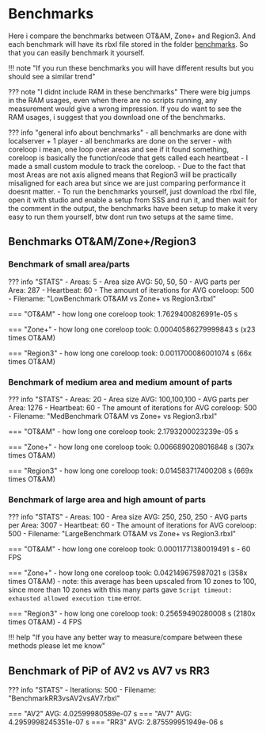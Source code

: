 # Benchmarks
Here i compare the benchmarks between OT&AM, Zone+ and Region3. And each benchmark will have its rbxl file stored in the folder [benchmarks](https://github.com/VerdommeMan/OT-AM/tree/master/Benchmarks). So that you can easily benchmark it yourself.

!!! note "If you run these benchmarks you will have different results but you should see a similar trend"

??? note "I didnt include RAM in these benchmarks"
    There were big jumps in the RAM usages, even when there are no scripts running, any measurement would give a wrong impression.
    If you do want to see the RAM usages, i suggest that you download one of the benchmarks.

??? info "general info about benchmarks"
    - all benchmarks are done with localserver + 1 player
    - all benchmarks are done on the server
    - with coreloop i mean, one loop over areas and see if it found something, coreloop is basically the function/code that gets called each heartbeat
    - I made a small custom module to track the coreloop.
    - Due to the fact that most Areas are not axis aligned means that Region3 will be practically misaligned for each area but since we are just comparing performance it doesnt matter.
    - To run the benchmarks yourself, just download the rbxl file, open it with studio and enable a setup from SSS and run it, and then wait for the comment in the output, the benchmarks have been setup to make it very easy to run them yourself, btw dont run two setups at the same time.

## Benchmarks OT&AM/Zone+/Region3

### Benchmark of small area/parts

??? info "STATS"
    - Areas: 5
    - Area size AVG: 50, 50, 50
    - AVG parts per Area: 287
    - Heartbeat: 60
    - The amount of iterations for AVG coreloop: 500 
    - Filename: "LowBenchmark OT&AM vs Zone+ vs Region3.rbxl"

=== "OT&AM"
    - how long one coreloop took: 1.7629400826991e-05 s

=== "Zone+"
    - how long one coreloop took: 0.00040586279999843 s (x23 times OT&AM)

=== "Region3"
    - how long one coreloop took: 0.0011700086001074 s  (66x times OT&AM)


### Benchmark of medium area and medium amount of parts

??? info "STATS"
    - Areas: 20
    - Area size AVG: 100,100,100
    - AVG parts per Area: 1276
    - Heartbeat: 60
    - The amount of iterations for AVG coreloop: 500 
    - Filename: "MedBenchmark OT&AM vs Zone+ vs Region3.rbxl"

=== "OT&AM"
    - how long one coreloop took:  2.1793200023239e-05 s

=== "Zone+"
    - how long one coreloop took:  0.0066890208016848 s (307x times OT&AM)

=== "Region3"
    - how long one coreloop took:  0.014583717400208 s (669x times OT&AM) 

### Benchmark of large area and high amount of parts

??? info "STATS"
    - Areas: 100
    - Area size AVG: 250, 250, 250
    - AVG parts per Area: 3007
    - Heartbeat: 60
    - The amount of iterations for AVG coreloop: 500 
    - Filename: "LargeBenchmark OT&AM vs Zone+ vs Region3.rbxl"

=== "OT&AM"
    - how long one coreloop took: 0.00011771380019491 s 
    - 60 FPS 

=== "Zone+"
    - how long one coreloop took: 0.042149675987021 s (358x times OT&AM)
    - note: this average has been upscaled from 10 zones to 100, since more than 10 zones with this many parts gave `Script timeout: exhausted allowed execution time` error.

=== "Region3"
    - how long one coreloop took: 0.25659490280008 s (2180x times OT&AM) 
    - 4 FPS

!!! help "If you have any better way to measure/compare between these methods please let me know"

## Benchmark of PiP of AV2 vs AV7 vs RR3

??? info "STATS"
    - Iterations: 500
    - Filename: "BenchmarkRR3vsAV2vsAV7.rbxl"

=== "AV2"
    AVG: 4.02599980589e-07 s
=== "AV7"
    AVG: 4.2959998245351e-07 s
=== "RR3"
    AVG: 2.875599951949e-06 s